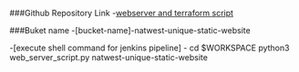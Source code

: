 
###Github Repository Link
-[webserver and terraform script](https://github.com/rajvardhanshinde/natwest-intern.git)

###Buket name
-[bucket-name]-natwest-unique-static-website

-[execute shell command for jenkins pipeline] - cd $WORKSPACE
python3 web_server_script.py natwest-unique-static-website

